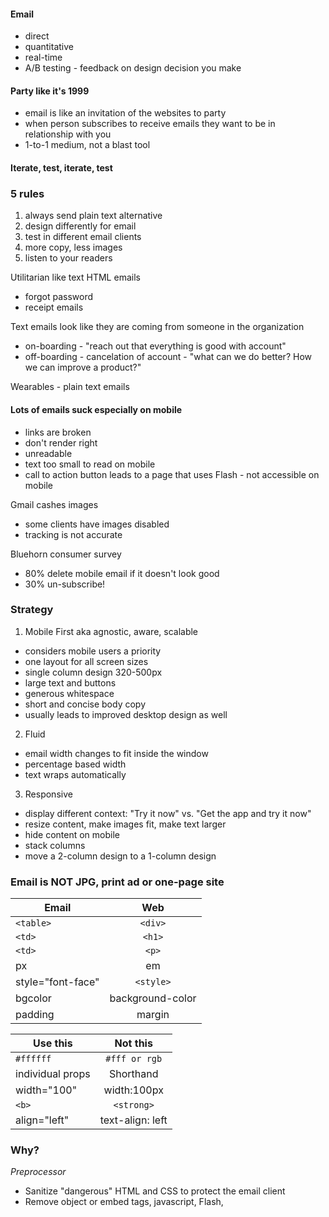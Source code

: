 #### Email
- direct
- quantitative
- real-time
- A/B testing - feedback on design decision you make

#### Party like it's 1999
- email is like an invitation of the websites to party
- when person subscribes to receive emails they want to be in relationship with you
- 1-to-1 medium, not a blast tool

#### Iterate, test, iterate, test

### 5 rules
1. always send plain text alternative
2. design differently for email
3. test in different email clients
4. more copy, less images
5. listen to your readers

Utilitarian like text HTML emails
- forgot password
- receipt emails


Text emails look like they are coming from someone in the organization
- on-boarding - "reach out that everything is good with account"
- off-boarding - cancelation of account - "what can we do better? How we can improve a product?"

Wearables - plain text emails

#### Lots of emails suck especially on mobile
- links are broken
- don't render right
- unreadable
- text too small to read on mobile
- call to action button leads to a page that uses Flash - not accessible on mobile


Gmail cashes images
- some clients have images disabled
- tracking is not accurate

Bluehorn consumer survey
- 80% delete mobile email if it doesn't look good
- 30% un-subscribe!

### Strategy
1. Mobile First aka agnostic, aware, scalable
- considers mobile users a priority
- one layout for all screen sizes
- single column design 320-500px
- large text and buttons
- generous whitespace
- short and concise body copy
- usually leads to improved desktop design as well

2. Fluid
- email width changes to fit inside the window
- percentage based width
- text wraps automatically

3. Responsive
- display different context: "Try it now" vs. "Get the app and try it now"
- resize content, make images fit, make text larger
- hide content on mobile
- stack columns
- move a 2-column design to a 1-column design

### Email is NOT JPG, print ad or one-page site
| Email | Web |
| ------------- |:-------------:|
| `<table>` | `<div>` |
| `<td>` | `<h1>` |
| `<td>` | `<p>` |
| px | em |
| style="font-face" | `<style>` |
| bgcolor | background-color |
| padding | margin |

| Use this | Not this |
| ------------- |:-------------:|
| `#ffffff` | `#fff or rgb` |
| individual props | Shorthand |
| width="100" | width:100px |
| `<b>` | `<strong>` |
| align="left" | text-align: left |

### Why?
*Preprocessor*
- Sanitize "dangerous" HTML and CSS to protect the email client
- Remove object or embed tags, javascript, Flash, <style> blocks

*Gmail* - removes <style>
*Outlook* - multiple versions, uses explorer or MS Word to render, Mac outlook users have email rendered by Webkit

### Subscriber experience - best case scenario 30% open rate
1. From name
2. Subject line
3. Pre-header
4. Open
5. Tap/click
6. Page/Site

#### Container Table
- Reset default styles
- `table-layout:fixed` fixes yahoo alignment bug
`<table border="0" cellpadding="0" cellspacing="0" width="100%" style="table-layout: fixed;">`

#### Wrapper table
- hardcoded width 600 - Outlook doesn't handle well fluid containers
`<table border="0" cellpadding="0" cellspacing="0" width="600">`

#### Images are blocked?!
- provide alt text
- some browsers support styled alt text
- pair background colors for table cells

Blue border for linked images
Must use absolute path for images
A couple email browsers have issues with displaying https
Must constrain images
JPG, GIF, or PNG(not on lotus notes)

`<img src="img/abc.png" alt="ABC" width="100" border="0" style="display: block;" />`

All CSS should go inline
```
<td style="...">
<a style="...">
<img style="...">
<span style="...">
```
Margins are poorly supported

#### Hidden Pre-header text
```
<div style="display: none; font-size: 1px; color: #333333; line-height: 1px; font-family: Arial, sans-serif; max-height: 0px; max-width: 0px; opacity: 0; overflow: hidden; mso-hide: all;">
This won't be shown in design, but will be visible in the inbox preview
</div>
```
All styling should go within a cell

Set how alt text is being displayed
```
<img src="img/callout@2x" alt="Look at that full class" width="600" height="236" border="0"
style="display: block; padding: 0; color: #ffffff; font-family: Arial, sans-serif; font-weight: bold;
font-size: 24px; background-color: #f46e6c; -webkit-border-radius: 4px; border-radius: 4px;" />
```

#### Bulletproof buttons
- VML-based: MSFT proprietary language - use pre-built tool - https://buttons.cm/
- Padding based
- Border based

#### Web Fonts
- Google web Fonts
- Adobe Typekit
- Webfonts by Hoefler&Co
```
@font-face
@import
<link>

<td style="color: #333333; font-family: 'Proxima Nova', Helvetica, Arial, sans-serif; font-weight: normal; font-size: 18px; line-height: 22px">
```
Outlook does not support fonts, instead of a fallback displays Times New Roman
```
<!--[if mso]>
<style type="text/css">
  .body-text {
    font-family: Arial, sans-serif !important;
  }
</style>
<![endif]-->
```

#### Targeting email clients
```
<!--[if lt mso 12]>
<style type="text/css">
... Conditional CSS
</style>
<![endif]-->
```
| Year | Version |
| ------------- |:-------------:|
| Outlook 2000 | Version 9 |
| Outlook 2002 | Version 10 |
| Outlook 2003 | Version 11 |
| Outlook 2007 | Version 12 |
| Outlook 2010 | Version 14 |
| Outlook 2013 | Version 15 |

```css
/* All of Webkit media query */
@media screen and (-webkit-min-device-pixel-ratio: 0) {
  .display { display:block !important; }
}
/* Firefox Targeting */
@-moz-document url-prefix() {
  /** Insert styles here/
}
```

#### Video
- supported only in Apple Mail and IOS Mail
- use webkit Targeting

#### Responsive email design
Media queries supported by
- Android 2.2, 2.3, 4.0, 4.1, 4.2
- iPhone/iPad email app
Media queries not supported by
 - Yahoo (iOS and Android)
 - Mailbox (iOS)
 - Gmail
 - Inbox by Gmail

```css
@media screen and (max-width: 600px) {
  /* Center logo image */
  td[class="logo"] img {
    margin: 0 auto !important;
  }

  /* Columns are taking full width on mobile */
  table[class="wrapper"] {
    width: 100% !important;
  }

  /* left and right padding for columns containing image */
  td[class="mobile-image-pad"] {
    padding: 0 10px 0 10px !important;
  }

  /* top, left, and right padding for the cell containing title
   * -> centers title **/
  td[class="mobile-title-pad"] {
    padding: 30px 10px 0px 10px !important;
  }

 /* top, left, right padding for cells with text */
  td[class="mobile-text-pad"] {
    padding: 10px 10px 10px 10px !important;
  }

  /* space for the second column */
  td[class="mobile-column-right"] {
    padding-top: 20px !important;
  }

  /* Images take full width of a container */
  img[class="fluid-image"] {
    width: 100% !important;
    height: auto !important;
  }

  /* Hiding non-essential content */
  td[class="hide"] {
    display: none !important;
  }

  /* Make buttons wider and larger */
  td[class="mobile-button"] {
    padding: 12px 60px 12px 60px !important;
  }

  td[class="mobile-button"] a {
    font-size: 24px !important;
  }
}
```

Yahoo mail displays responsive version of email to everyone
Solution
- !important overrides inline styles
```
img[class="img-max"] {
  width: 100% !important; height: auto !important;
}
```
iPhone text resizing - fonts < 13px become 13px
```
-webkit-text-size-adjust: none;
-webkit-text-size-adjust: 100%;
```
iOS adding helpful links for date ranges, tracking  numbers, phones etc
that makes text unreadable -> Solution

```css
.appleBody a {
  color: #ffffff; text-decoration: none;
}
```
